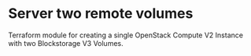 # Server two remote volumes

Terraform module for creating a single OpenStack Compute V2 Instance with two
Blockstorage V3 Volumes.